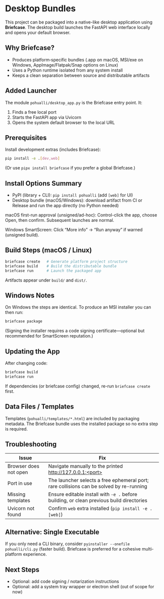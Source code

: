 # Desktop Bundles

This project can be packaged into a native-like desktop application using **Briefcase**. The desktop build launches the FastAPI web interface locally and opens your default browser.

## Why Briefcase?
- Produces platform‑specific bundles (.app on macOS, MSI/exe on Windows, AppImage/Flatpak/Snap options on Linux)
- Uses a Python runtime isolated from any system install
- Keeps a clean separation between source and distributable artifacts

## Added Launcher
The module `pohualli/desktop_app.py` is the Briefcase entry point. It:
1. Finds a free local port
2. Starts the FastAPI app via Uvicorn
3. Opens the system default browser to the local URL

## Prerequisites
Install development extras (includes Briefcase):
```bash
pip install -e .[dev,web]
```
(Or use `pipx install briefcase` if you prefer a global Briefcase.)

## Install Options Summary
- PyPI (library + CLI): `pip install pohualli` (add `[web]` for UI)
- Desktop bundle (macOS/Windows): download artifact from CI or Release and run the app directly (no Python needed)

macOS first-run approval (unsigned/ad-hoc): Control-click the app, choose Open, then confirm. Subsequent launches are normal.

Windows SmartScreen: Click “More info” → “Run anyway” if warned (unsigned build).

## Build Steps (macOS / Linux)
```bash
briefcase create   # Generate platform project structure
briefcase build    # Build the distributable bundle
briefcase run      # Launch the packaged app
```
Artifacts appear under `build/` and `dist/`.

## Windows Notes
On Windows the steps are identical. To produce an MSI installer you can then run:
```bash
briefcase package
```
(Signing the installer requires a code signing certificate—optional but recommended for SmartScreen reputation.)

## Updating the App
After changing code:
```bash
briefcase build
briefcase run
```
If dependencies (or briefcase config) changed, re-run `briefcase create` first.

## Data Files / Templates
Templates (`pohualli/templates/*.html`) are included by packaging metadata. The Briefcase bundle uses the installed package so no extra step is required.

## Troubleshooting
| Issue | Fix |
|-------|-----|
| Browser does not open | Navigate manually to the printed http://127.0.0.1:<port> |
| Port in use | The launcher selects a free ephemeral port; rare collisions can be solved by re-running |
| Missing templates | Ensure editable install with `-e .` before building, or clean previous build directories |
| Uvicorn not found | Confirm `web` extra installed (`pip install -e .[web]`) |

## Alternative: Single Executable
If you only need a CLI binary, consider `pyinstaller --onefile pohualli/cli.py` (faster build). Briefcase is preferred for a cohesive multi-platform experience.

## Next Steps
- Optional: add code signing / notarization instructions
- Optional: add a system tray wrapper or electron shell (out of scope for now)

